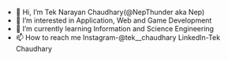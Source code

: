 - 👋 Hi, I’m Tek Narayan Chaudhary(@NepThunder aka Nep)
- 👀 I’m interested in Application, Web and Game Development
- 🌱 I’m currently learning Information and Science Engineering
- 📫 How to reach me Instagram-@tek__chaudhary
                      LinkedIn-Tek Chaudhary

<!---
NepThunder/NepThunder is a ✨ special ✨ repository because its `README.md` (this file) appears on your GitHub profile.
You can click the Preview link to take a look at your changes.
--->
